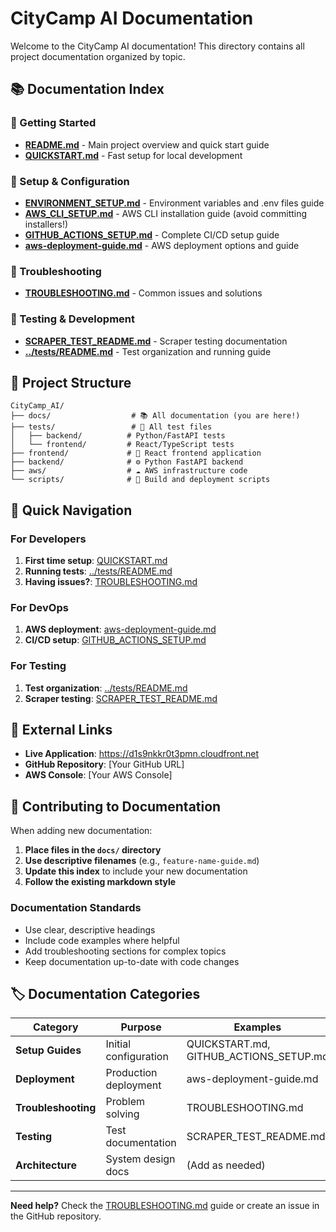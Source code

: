 # CityCamp AI Documentation

Welcome to the CityCamp AI documentation! This directory contains all project documentation organized by topic.

## 📚 Documentation Index

### 🚀 Getting Started
- **[README.md](README.md)** - Main project overview and quick start guide
- **[QUICKSTART.md](QUICKSTART.md)** - Fast setup for local development

### 🔧 Setup & Configuration
- **[ENVIRONMENT_SETUP.md](ENVIRONMENT_SETUP.md)** - Environment variables and .env files guide
- **[AWS_CLI_SETUP.md](AWS_CLI_SETUP.md)** - AWS CLI installation guide (avoid committing installers!)
- **[GITHUB_ACTIONS_SETUP.md](GITHUB_ACTIONS_SETUP.md)** - Complete CI/CD setup guide
- **[aws-deployment-guide.md](aws-deployment-guide.md)** - AWS deployment options and guide

### 🐛 Troubleshooting
- **[TROUBLESHOOTING.md](TROUBLESHOOTING.md)** - Common issues and solutions

### 🧪 Testing & Development
- **[SCRAPER_TEST_README.md](SCRAPER_TEST_README.md)** - Scraper testing documentation
- **[../tests/README.md](../tests/README.md)** - Test organization and running guide

## 📁 Project Structure

```
CityCamp_AI/
├── docs/                  # 📚 All documentation (you are here!)
├── tests/                 # 🧪 All test files
│   ├── backend/          # Python/FastAPI tests
│   └── frontend/         # React/TypeScript tests
├── frontend/             # 🎨 React frontend application
├── backend/              # ⚙️ Python FastAPI backend
├── aws/                  # ☁️ AWS infrastructure code
└── scripts/              # 🔧 Build and deployment scripts
```

## 🎯 Quick Navigation

### For Developers
1. **First time setup**: [QUICKSTART.md](QUICKSTART.md)
2. **Running tests**: [../tests/README.md](../tests/README.md)
3. **Having issues?**: [TROUBLESHOOTING.md](TROUBLESHOOTING.md)

### For DevOps
1. **AWS deployment**: [aws-deployment-guide.md](aws-deployment-guide.md)
2. **CI/CD setup**: [GITHUB_ACTIONS_SETUP.md](GITHUB_ACTIONS_SETUP.md)

### For Testing
1. **Test organization**: [../tests/README.md](../tests/README.md)
2. **Scraper testing**: [SCRAPER_TEST_README.md](SCRAPER_TEST_README.md)

## 🔗 External Links

- **Live Application**: https://d1s9nkkr0t3pmn.cloudfront.net
- **GitHub Repository**: [Your GitHub URL]
- **AWS Console**: [Your AWS Console]

## 📝 Contributing to Documentation

When adding new documentation:

1. **Place files in the `docs/` directory**
2. **Use descriptive filenames** (e.g., `feature-name-guide.md`)
3. **Update this index** to include your new documentation
4. **Follow the existing markdown style**

### Documentation Standards

- Use clear, descriptive headings
- Include code examples where helpful
- Add troubleshooting sections for complex topics
- Keep documentation up-to-date with code changes

## 🏷️ Documentation Categories

| Category | Purpose | Examples |
|----------|---------|----------|
| **Setup Guides** | Initial configuration | QUICKSTART.md, GITHUB_ACTIONS_SETUP.md |
| **Deployment** | Production deployment | aws-deployment-guide.md |
| **Troubleshooting** | Problem solving | TROUBLESHOOTING.md |
| **Testing** | Test documentation | SCRAPER_TEST_README.md |
| **Architecture** | System design docs | (Add as needed) |

---

**Need help?** Check the [TROUBLESHOOTING.md](TROUBLESHOOTING.md) guide or create an issue in the GitHub repository.
